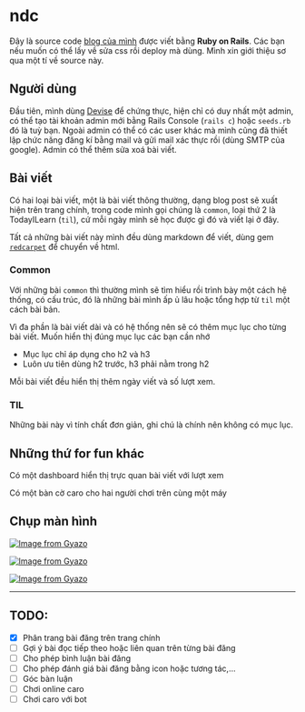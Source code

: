 # ndc

Đây là source code [blog của mình](http://www.purinpurin.me/) được viết bằng **Ruby on Rails**. Các bạn nếu muốn có thể lấy về sửa css rồi deploy mà dùng. Mình xin giới thiệu sơ qua một tí về source này.

## Người dùng

Đầu tiên, mình dùng [Devise](https://github.com/plataformatec/devise) để chứng thực, hiện chỉ có duy nhất một admin, có thể tạo tài khoản admin mới bằng Rails Console (`rails c`) hoặc `seeds.rb` đó là tuỳ bạn. Ngoài admin có thể có các user khác mà mình cũng đã thiết lập chức năng đăng kí bằng mail và gửi mail xác thực rồi (dùng SMTP của google). Admin có thể thêm sửa xoá bài viết.

## Bài viết

Có hai loại bài viết, một là bài viết thông thường, dạng blog post sẽ xuất hiện trên trang chính, trong code mình gọi chúng là `common`, loại thứ 2 là TodayILearn (`til`), cứ mỗi ngày mình sẽ học được gì đó và viết lại ở đây.

Tất cả những bài viết này mình đều dùng markdown để viết, dùng gem [`redcarpet`](https://github.com/vmg/redcarpet) để chuyển về html.

### Common

Với những bài `common` thì thường mình sẽ tìm hiểu rồi trình bày một cách hệ thống, có cấu trúc, đó là những bài mình ấp ủ lâu hoặc tổng hợp từ `til` một cách bài bản.

Vì đa phần là bài viết dài và có hệ thống nên sẽ có thêm mục lục cho từng bài viết. Muốn hiển thị đúng mục lục các bạn cần nhớ

- Mục lục chỉ áp dụng cho h2 và h3
- Luôn ưu tiên dùng h2 trước, h3 phải nằm trong h2

Mỗi bài viết đều hiển thị thêm ngày viết và số lượt xem.

### TIL

Những bài này vì tính chất đơn giản, ghi chú là chính nên không có mục lục.

## Những thứ for fun khác

Có một dashboard hiển thị trực quan bài viết với lượt xem

Có một bàn cờ caro cho hai người chơi trên cùng một máy

## Chụp màn hình

[![Image from Gyazo](https://i.gyazo.com/5121df859b95f54aabece316f3f0a895.png)](https://gyazo.com/5121df859b95f54aabece316f3f0a895)

[![Image from Gyazo](https://i.gyazo.com/5f12282f52329e255a32d229d0d35b3d.png)](https://gyazo.com/5f12282f52329e255a32d229d0d35b3d)

[![Image from Gyazo](https://i.gyazo.com/5bae8e8fa804c8837d73688a6e04fdd5.png)](https://gyazo.com/5bae8e8fa804c8837d73688a6e04fdd5)

---

## TODO:

- [x] Phân trang bài đăng trên trang chính
- [ ] Gợi ý bài đọc tiếp theo hoặc liên quan trên từng bài đăng
- [ ] Cho phép bình luận bài đăng
- [ ] Cho phép đánh giá bài đăng bằng icon hoặc tương tác,...
- [ ] Góc bàn luận
- [ ] Chơi online caro
- [ ] Chơi caro với bot
